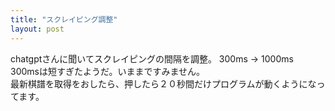 ```yaml
---
title: "スクレイピング調整"
layout: post
---
```


chatgptさんに聞いてスクレイピングの間隔を調整。
300ms -> 1000ms  
300msは短すぎたようだ。いままですみません。  
最新棋譜を取得をおしたら、押したら２０秒間だけプログラムが動くようになってます。
